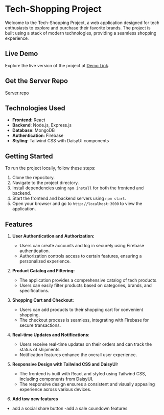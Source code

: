 # Tech-Shopping Project

Welcome to the Tech-Shopping Project, a web application designed for tech enthusiasts to explore and purchase their favorite brands. The project is built using a stack of modern technologies, providing a seamless shopping experience.

## Live Demo

Explore the live version of the project at [Demo Link](https://tech-commerce.netlify.app/).

## Get the Server Repo

 [Server repo](https://github.com/dibyenduweb/tech-shop-server)

## Technologies Used

- **Frontend**: React
- **Backend**: Node.js, Express.js
- **Database**: MongoDB
- **Authentication**: Firebase
- **Styling**: Tailwind CSS with DaisyUI components

## Getting Started

To run the project locally, follow these steps:

1. Clone the repository.
2. Navigate to the project directory.
3. Install dependencies using `npm install` for both the frontend and backend.
4. Start the frontend and backend servers using `npm start`.
5. Open your browser and go to `http://localhost:3000` to view the application.

## Features

1. **User Authentication and Authorization:**
   - Users can create accounts and log in securely using Firebase authentication.
   - Authorization controls access to certain features, ensuring a personalized experience.

2. **Product Catalog and Filtering:**
   - The application provides a comprehensive catalog of tech products.
   - Users can easily filter products based on categories, brands, and specifications.

3. **Shopping Cart and Checkout:**
   - Users can add products to their shopping cart for convenient shopping.
   - The checkout process is seamless, integrating with Firebase for secure transactions.

4. **Real-time Updates and Notifications:**
   - Users receive real-time updates on their orders and can track the status of shipments.
   - Notification features enhance the overall user experience.

5. **Responsive Design with Tailwind CSS and DaisyUI:**
   - The frontend is built with React and styled using Tailwind CSS, including components from DaisyUI.
   - The responsive design ensures a consistent and visually appealing experience across various devices.

6. **Add tow new features**
- add a social share button
-add a sale coundown features


